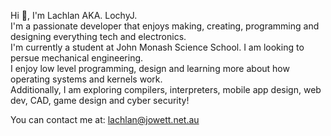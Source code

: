 Hi 👋, I'm Lachlan AKA. LochyJ.\
I'm a passionate developer that enjoys making, creating, programming and designing everything tech and electronics.\
I'm currently a student at John Monash Science School. I am looking to persue mechanical engineering.\
I enjoy low level programming, design and learning more about how operating systems and kernels work.\
Additionally, I am exploring compilers, interpreters, mobile app design, web dev, CAD, game design and cyber security!

You can contact me at: lachlan@jowett.net.au
